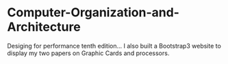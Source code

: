 # Computer-Organization-and-Architecture
Desiging for performance tenth edition... I also built a Bootstrap3 website to display my two papers on Graphic Cards and processors. 
